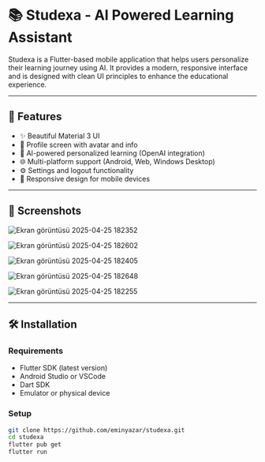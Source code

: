 # 📚 Studexa - AI Powered Learning Assistant

Studexa is a Flutter-based mobile application that helps users personalize their learning journey using AI. It provides a modern, responsive interface and is designed with clean UI principles to enhance the educational experience.

---

## 🚀 Features

- ✨ Beautiful Material 3 UI
- 👤 Profile screen with avatar and info
- 🤖 AI-powered personalized learning (OpenAI integration)
- 🌐 Multi-platform support (Android, Web, Windows Desktop)
- ⚙️ Settings and logout functionality
- 📱 Responsive design for mobile devices

---

## 📸 Screenshots
![Ekran görüntüsü 2025-04-25 182352](https://github.com/user-attachments/assets/6338729d-daea-4248-b27f-ae8a69e7e45e)

![Ekran görüntüsü 2025-04-25 182602](https://github.com/user-attachments/assets/311adb9b-321e-41ed-9db8-9cb5d2752b14)

![Ekran görüntüsü 2025-04-25 182405](https://github.com/user-attachments/assets/1ca6a20b-4f2d-4c36-ba63-028d5e850205)

![Ekran görüntüsü 2025-04-25 182648](https://github.com/user-attachments/assets/6cf07fa4-5934-4dc8-aa1e-655448285d58)

![Ekran görüntüsü 2025-04-25 182255](https://github.com/user-attachments/assets/8ff2b40f-0303-4230-ae90-4173339766fd)

---


## 🛠️ Installation

### Requirements

- Flutter SDK (latest version)
- Android Studio or VSCode
- Dart SDK
- Emulator or physical device

### Setup

```bash
git clone https://github.com/eminyazar/studexa.git
cd studexa
flutter pub get
flutter run

